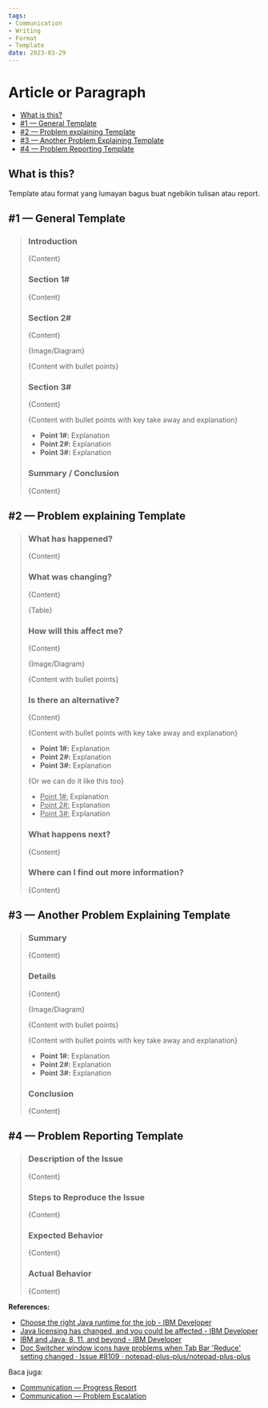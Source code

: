 ```yaml
---
tags:
- Communication
- Writing
- Format
- Template
date: 2023-03-29
---
```


# Article or Paragraph

- [What is this?](#what-is-this)
- [#1 — General Template](#1--general-template)
- [#2 — Problem explaining Template](#2--problem-explaining-template)
- [#3 — Another Problem Explaining Template](#3--another-problem-explaining-template)
- [#4 — Problem Reporting Template](#4--problem-reporting-template)



## What is this?

Template atau format yang lumayan bagus buat ngebikin tulisan atau report.



## \#1 — General Template

> ### Introduction
> 
> {Content}
> 
> 
> 
> ### Section 1\#
> 
> {Content}
> 
> 
> 
> ### Section 2\#
> 
> {Content}
> 
> {Image/Diagram}
> 
> {Content with bullet points}
> 
> 
> ### Section 3\#
> 
> {Content}
> 
> {Content with bullet points with key take away and explanation}
> 
> - **Point 1\#:** Explanation
> - **Point 2\#:** Explanation
> - **Point 3\#:** Explanation
> 
> 
> 
> ### Summary / Conclusion
> 
> {Content}



## \#2 — Problem explaining Template

> ### What has happened?
> 
> {Content}
> 
> 
> 
> ### What was changing?
> 
> {Content}
> 
> {Table}
> 
> 
> 
> ### How will this affect me?
> 
> {Content}
> 
> {Image/Diagram}
> 
> {Content with bullet points}
> 
> 
> ### Is there an alternative?
> 
> {Content}
> 
> {Content with bullet points with key take away and explanation}
> 
> - **Point 1\#:** Explanation
> - **Point 2\#:** Explanation
> - **Point 3\#:** Explanation
>
> {Or we can do it like this too}
> - <ins>Point 1\#:</ins> Explanation
> - <ins>Point 2\#:</ins> Explanation
> - <ins>Point 3\#:</ins> Explanation
> 
> 
> 
> ### What happens next?
> 
> {Content}
> 
> 
> 
> ### Where can I find out more information?
> 
> {Content}



## \#3 — Another Problem Explaining Template

> ### Summary
> 
> {Content}
> 
> 
> 
> ### Details
> 
> {Content}
> 
> {Image/Diagram}
> 
> {Content with bullet points}
> 
> {Content with bullet points with key take away and explanation}
> 
> - **Point 1\#:** Explanation
> - **Point 2\#:** Explanation
> - **Point 3\#:** Explanation
> 
> 
> 
> ### Conclusion
> 
> {Content}



## \#4 — Problem Reporting Template

> ### Description of the Issue
> 
> {Content}
> 
> 
> 
> ### Steps to Reproduce the Issue
> 
> {Content}
> 
> 
> 
> ### Expected Behavior
> 
> {Content}
> 
> 
> 
> ### Actual Behavior
> 
> {Content}



**References:**

- [Choose the right Java runtime for the job - IBM Developer](https://developer.ibm.com/articles/choose-the-right-java-runtime-for-the-job/)
- [Java licensing has changed, and you could be affected - IBM Developer](https://developer.ibm.com/blogs/java-licensing-is-changing-and-you-could-be-affected/)
- [IBM and Java: 8, 11, and beyond - IBM Developer](https://developer.ibm.com/blogs/ibm-and-java-8-11-and-beyond/)
- [Doc Switcher window icons have problems when Tab Bar &#39;Reduce&#39; setting changed · Issue #8109 · notepad-plus-plus/notepad-plus-plus](https://github.com/notepad-plus-plus/notepad-plus-plus/issues/8109#issue-598849027)



Baca juga:
- [Communication — Progress Report](/Communication/Communication%20—%20Progress%20Report.md)
- [Communication — Problem Escalation](/Communication/Communication%20—%20Problem%20Escalation.md)
